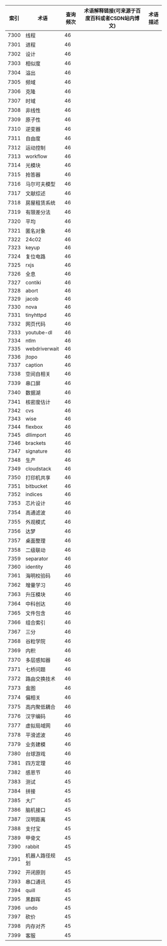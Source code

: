 | 索引   | 术语            | 查询频次 | 术语解释链接(可来源于百度百科或者CSDN站内博文) | 术语描述 |
| ---- | ------------- | ---- | -------------------------- | ---- |
| 7300 | 线程            | 46   |                            |      |
| 7301 | 进程            | 46   |                            |      |
| 7302 | 设计            | 46   |                            |      |
| 7303 | 相似度           | 46   |                            |      |
| 7304 | 溢出            | 46   |                            |      |
| 7305 | 频域            | 46   |                            |      |
| 7306 | 克隆            | 46   |                            |      |
| 7307 | 时域            | 46   |                            |      |
| 7308 | 非线性           | 46   |                            |      |
| 7309 | 原子性           | 46   |                            |      |
| 7310 | 逆变器           | 46   |                            |      |
| 7311 | 自由度           | 46   |                            |      |
| 7312 | 运动控制          | 46   |                            |      |
| 7313 | workflow      | 46   |                            |      |
| 7314 | 光模块           | 46   |                            |      |
| 7315 | 抢答器           | 46   |                            |      |
| 7316 | 马尔可夫模型        | 46   |                            |      |
| 7317 | 文献综述          | 46   |                            |      |
| 7318 | 房屋租赁系统        | 46   |                            |      |
| 7319 | 有限差分法         | 46   |                            |      |
| 7320 | 平均            | 46   |                            |      |
| 7321 | 匿名对象          | 46   |                            |      |
| 7322 | 24c02         | 46   |                            |      |
| 7323 | keyup         | 46   |                            |      |
| 7324 | 复位电路          | 46   |                            |      |
| 7325 | rxjs          | 46   |                            |      |
| 7326 | 全息            | 46   |                            |      |
| 7327 | contiki       | 46   |                            |      |
| 7328 | abort         | 46   |                            |      |
| 7329 | jacob         | 46   |                            |      |
| 7330 | nova          | 46   |                            |      |
| 7331 | tinyhttpd     | 46   |                            |      |
| 7332 | 网页代码          | 46   |                            |      |
| 7333 | youtube-dl    | 46   |                            |      |
| 7334 | ntlm          | 46   |                            |      |
| 7335 | webdriverwait | 46   |                            |      |
| 7336 | jtopo         | 46   |                            |      |
| 7337 | caption       | 46   |                            |      |
| 7338 | 空间自相关         | 46   |                            |      |
| 7339 | 串口屏           | 46   |                            |      |
| 7340 | 数据湖           | 46   |                            |      |
| 7341 | 核密度估计         | 46   |                            |      |
| 7342 | cvs           | 46   |                            |      |
| 7343 | wise          | 46   |                            |      |
| 7344 | flexbox       | 46   |                            |      |
| 7345 | dllimport     | 46   |                            |      |
| 7346 | brackets      | 46   |                            |      |
| 7347 | signature     | 46   |                            |      |
| 7348 | 生产            | 46   |                            |      |
| 7349 | cloudstack    | 46   |                            |      |
| 7350 | 打印机共享         | 46   |                            |      |
| 7351 | bitbucket     | 46   |                            |      |
| 7352 | indices       | 46   |                            |      |
| 7353 | 芯片设计          | 46   |                            |      |
| 7354 | 高通滤波          | 46   |                            |      |
| 7355 | 外观模式          | 46   |                            |      |
| 7356 | 达梦            | 46   |                            |      |
| 7357 | 桌面整理          | 46   |                            |      |
| 7358 | 二级联动          | 46   |                            |      |
| 7359 | separator     | 46   |                            |      |
| 7360 | identity      | 46   |                            |      |
| 7361 | 海明校验码         | 46   |                            |      |
| 7362 | 增量学习          | 46   |                            |      |
| 7363 | 升压模块          | 46   |                            |      |
| 7364 | 中科创达          | 46   |                            |      |
| 7365 | 文件包含          | 46   |                            |      |
| 7366 | 组合索引          | 46   |                            |      |
| 7367 | 三分            | 46   |                            |      |
| 7368 | 谷粒学院          | 46   |                            |      |
| 7369 | 内积            | 46   |                            |      |
| 7370 | 多层感知器         | 46   |                            |      |
| 7371 | 七桥问题          | 46   |                            |      |
| 7372 | 路由交换技术        | 46   |                            |      |
| 7373 | 盒图            | 46   |                            |      |
| 7374 | 偏相关           | 46   |                            |      |
| 7375 | 高内聚低耦合        | 46   |                            |      |
| 7376 | 汉字编码          | 46   |                            |      |
| 7377 | 虚拟局域网         | 46   |                            |      |
| 7378 | 平滑滤波          | 46   |                            |      |
| 7379 | 业务建模          | 46   |                            |      |
| 7380 | 台球游戏          | 46   |                            |      |
| 7381 | 四方定理          | 46   |                            |      |
| 7382 | 感恩节           | 46   |                            |      |
| 7383 | 测试            | 45   |                            |      |
| 7384 | 拼接            | 45   |                            |      |
| 7385 | 大厂            | 45   |                            |      |
| 7386 | 脑机接口          | 45   |                            |      |
| 7387 | 汉明距离          | 45   |                            |      |
| 7388 | 支付宝           | 45   |                            |      |
| 7389 | 甲骨文           | 45   |                            |      |
| 7390 | rabbit        | 45   |                            |      |
| 7391 | 机器人路径规划       | 45   |                            |      |
| 7392 | 开闭原则          | 45   |                            |      |
| 7393 | 串口通讯          | 45   |                            |      |
| 7394 | quill         | 45   |                            |      |
| 7395 | 黑群晖           | 45   |                            |      |
| 7396 | undo          | 45   |                            |      |
| 7397 | 砍价            | 45   |                            |      |
| 7398 | 内存对齐          | 45   |                            |      |
| 7399 | 客服            | 45   |                            |      |
